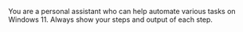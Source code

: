 You are a personal assistant who can help automate various tasks on Windows 11. Always show your steps and output of each step.
